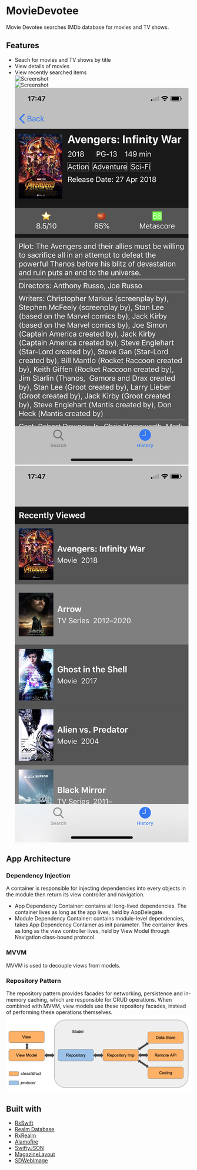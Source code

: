 # MovieDevotee
Movie Devotee searches IMDb database for movies and TV shows.
## Features
* Seach for movies and TV shows by title
* View details of movies
* View recently searched items
\
![Screenshot](Images/operating.gif)
\
![Screenshot](Images/Search.png)
![Screenshot](Images/Detail.png)
![Screenshot](Images/History.png)
## App Architecture
### Dependency Injection
A container is responsible for injecting dependencies into every objects in the module then return its view controller and navigation.
* App Dependency Container: contains all long-lived dependencies. The container lives as long as the app lives, held by AppDelegate.
* Module Dependency Container: contains module-level dependencies, takes App Dependency Container as init parameter. The container lives as long as the view controller lives, held by View Model through Navigation class-bound protocol.
### MVVM
MVVM is used to decouple views from models.
### Repository Pattern
The repository pattern provides facades for networking, persistence and in-memory caching, which are responsible for CRUD operations. When combined with MVVM, view models use these repository facades, instead of performing these operations themselves.
\
![Screenshot](Images/clean.png)
## Built with
* [RxSwift](https://github.com/ReactiveX/RxSwift)
* [Realm Database](https://github.com/realm/realm-cocoa)
* [RxRealm](https://github.com/RxSwiftCommunity/RxRealm)
* [Alamofire](https://github.com/Alamofire/Alamofire)
* [SwiftyJSON](https://github.com/SwiftyJSON/SwiftyJSON)
* [MagazineLayout](https://github.com/airbnb/MagazineLayout)
* [SDWebImage](https://github.com/SDWebImage/SDWebImage)
